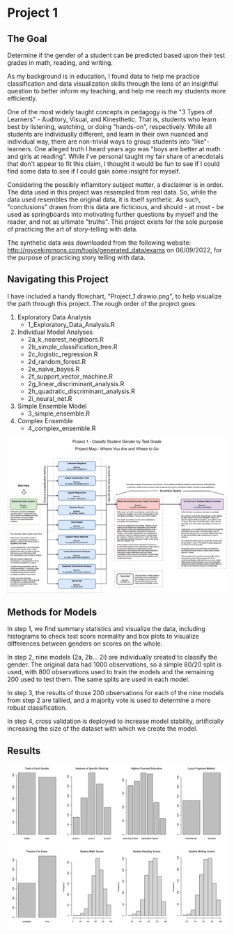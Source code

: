 # Project 1

## The Goal

Determine if the gender of a student can be predicted based upon their test grades in math, reading, and writing.

As my background is in education, I found data to help me practice classification and data visualization skills
through the lens of an insightful question to better inform my teaching, and help me reach my students more efficiently.

One of the most widely taught concepts in pedagogy is the "3 Types of Learners" - Auditory, Visual, and Kinesthetic. That is, students who learn best by listening, watching, or doing "hands-on", respectively. While all students are individually different, and learn in their own nuanced and individual way, there are non-trivial ways to group students into "like"-learners. One alleged truth I heard years ago was "boys are better at math and girls at reading". While I've personal taught my fair share of anecdotals that don't appear to fit this claim, I thought it would be fun to see if I could find some data to see if I could gain some insight for myself. 

Considering the possibly inflamitory subject matter, a disclaimer is in order. The data used in this project was resampled from real data. So, while the data used resembles the original data, it is itself synthetic. As such, "conclusions" drawn from this data are ficticious, and should - at most - be used as springboards into motivating further questions by myself and the reader, and not as ultimate "truths". This project exists for the sole purpose of practicing the art of story-telling with data.

The synthetic data was downloaded from the following website: http://roycekimmons.com/tools/generated_data/exams on 06/09/2022, for the purpose of practicing story telling with data.

## Navigating this Project

I have included a handy flowchart, "Project_1.drawio.png", to help visualize the path through this project. The rough order of the project goes:

1. Exploratory Data Analysis
	* 1_Exploratory_Data_Analysis.R
2. Individual Model Analyses
	* 2a_k_nearest_neighbors.R
	* 2b_simple_classification_tree.R
	* 2c_logistic_regression.R
	* 2d_random_forest.R
	* 2e_naive_bayes.R
	* 2f_support_vector_machine.R
	* 2g_linear_discriminant_analysis.R
	* 2h_quadratic_discriminant_analysis.R
	* 2i_neural_net.R
3. Simple Ensemble Model
	* 3_simple_ensemble.R
4. Complex Ensemble
	* 4_complex_ensemble.R

![Project 1 Flowchart](<https://github.com/bstevens00/Data-Science-Portfolio/blob/main/Project 1 - Classify Gender by Test Grade - Synthetic/Project_1.drawio.png> "Project 1 Flowchart")

## Methods for Models

In step 1, we find summary statistics and visualize the data, including histograms to check test score normality and box plots to visualize differences between genders on scores on the whole.

In step 2, nine models (2a, 2b... 2i) are individually created to classify the gender. The original data had 1000 observations, so a simple 80/20 split is used, with 800 observations used to train the models and the remaining 200 used to test them. The same splits are used in each model.

In step 3, the results of those 200 observations for each of the nine models from step 2 are tallied, and a majority vote is used to determine a more robust classification.

In step 4, cross validation is deployed to increase model stability, artificially increasing the size of the dataset with which we create the model.

## Results

![Univariate Visualizations](https://github.com/bstevens00/Data-Science-Portfolio/blob/main/Project%201%20-%20Classify%20Gender%20by%20Test%20Grade%20-%20Synthetic/images/1_univariate_visualizations.png "Univariate Visualizations")
